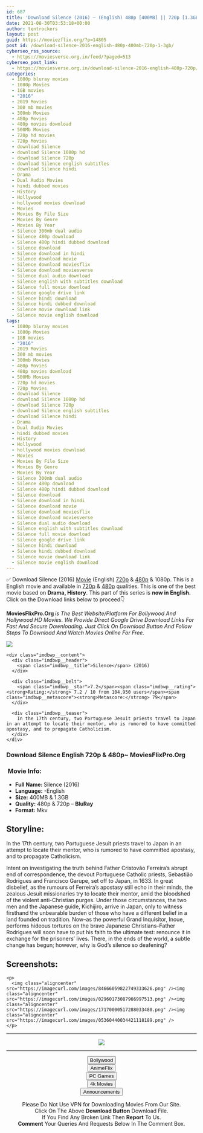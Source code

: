 ```yaml
---
id: 687
title: 'Download Silence (2016) – (English) 480p [400MB] || 720p [1.3GB]'
date: 2021-08-30T03:53:18+00:00
author: tentrockers
layout: post
guid: https://moviezflix.org/?p=14805
post id: /download-silence-2016-english-480p-400mb-720p-1-3gb/
cyberseo_rss_source:
  - https://moviesverse.org.in/feed/?paged=513
cyberseo_post_link:
  - https://moviesverse.org.in/download-silence-2016-english-480p-720p/
categories:
  - 1080p bluray movies
  - 1080p Movies
  - 1GB movies
  - "2016"
  - 2019 Movies
  - 300 mb movies
  - 300mb Movies
  - 480p Movies
  - 480p movies download
  - 500Mb Movies
  - 720p hd movies
  - 720p Movies
  - download Silence
  - download Silence 1080p hd
  - download Silence 720p
  - download Silence english subtitles
  - download Silence hindi
  - Drama
  - Dual Audio Movies
  - hindi dubbed movies
  - History
  - Hollywood
  - hollywood movies download
  - Movies
  - Movies By File Size
  - Movies By Genre
  - Movies By Year
  - Silence 300mb dual audio
  - Silence 480p download
  - Silence 480p hindi dubbed download
  - Silence download
  - Silence download in hindi
  - Silence download movie
  - Silence download moviesflix
  - Silence download moviesverse
  - Silence dual audio download
  - Silence english with subtitles download
  - Silence full movie download
  - Silence google drive link
  - Silence hindi download
  - Silence hindi dubbed download
  - Silence movie download link
  - Silence movie english download
tags:
  - 1080p bluray movies
  - 1080p Movies
  - 1GB movies
  - "2016"
  - 2019 Movies
  - 300 mb movies
  - 300mb Movies
  - 480p Movies
  - 480p movies download
  - 500Mb Movies
  - 720p hd movies
  - 720p Movies
  - download Silence
  - download Silence 1080p hd
  - download Silence 720p
  - download Silence english subtitles
  - download Silence hindi
  - Drama
  - Dual Audio Movies
  - hindi dubbed movies
  - History
  - Hollywood
  - hollywood movies download
  - Movies
  - Movies By File Size
  - Movies By Genre
  - Movies By Year
  - Silence 300mb dual audio
  - Silence 480p download
  - Silence 480p hindi dubbed download
  - Silence download
  - Silence download in hindi
  - Silence download movie
  - Silence download moviesflix
  - Silence download moviesverse
  - Silence dual audio download
  - Silence english with subtitles download
  - Silence full movie download
  - Silence google drive link
  - Silence hindi download
  - Silence hindi dubbed download
  - Silence movie download link
  - Silence movie english download
---
```

<div class="thecontent clearfix">
  <p>
    ✅ Download Silence (2016) <a href="https://moviesverse.org.in/category/movies/" data-wpel-link="internal">Movie</a> (English) <a href="https://moviesverse.org.in/720p-movies/" data-wpel-link="internal">720p</a>&nbsp;&&nbsp;<a href="https://moviesverse.org.in/480p-movies/" data-wpel-link="internal">480p</a> & 1080p. This is a English movie and available in <a href="https://moviesverse.org.in/720p-movies/" data-wpel-link="internal">720p</a>&nbsp;&&nbsp;<a href="https://moviesverse.org.in/480p-movies/" data-wpel-link="internal">480p</a> qualities. This is one of the best movie based on <strong>Drama, History</strong>. This part of this series is <strong>now in <span>English. </span></strong><span>Click on the Download links below to proceed👇</span>
  </p>
  
  <p>
    <strong><span>MoviesFlixPro.Org&nbsp;</span></strong><em>is The Best Website/Platform For Bollywood And Hollywood HD Movies. We Provide Direct Google Drive Download Links For Fast And Secure Downloading. Just Click On Download Button And Follow Steps To&nbsp;Download And Watch Movies Online For Free.</em>
  </p>
  
  <div class="imdbwp imdbwp--movie dark">
    <div class="imdbwp__thumb">
      <a class="imdbwp__link" target="_blank" title="Silence" href="https://www.imdb.com/title/tt0490215/" rel="nofollow external noopener noreferrer" data-wpel-link="external"><img class="imdbwp__img" src="https://m.media-amazon.com/images/M/MV5BMjY3OTk0NjA2NV5BMl5BanBnXkFtZTgwNTg3Mjc2MDI@._V1_SX300.jpg" /></a>
    </div>
    
    <div class="imdbwp__content">
      <div class="imdbwp__header">
        <span class="imdbwp__title">Silence</span> (2016)
      </div>
      
      <div class="imdbwp__belt">
        <span class="imdbwp__star">7.2</span><span class="imdbwp__rating"><strong>Rating:</strong> 7.2 / 10 from 104,950 users</span><span class="imdbwp__metascore"><strong>Metascore:</strong> 79</span>
      </div>
      
      <div class="imdbwp__teaser">
        In the 17th century, two Portuguese Jesuit priests travel to Japan in an attempt to locate their mentor, who is rumored to have committed apostasy, and to propagate Catholicism.
      </div>
    </div>
  </div>
  
  <h3>
    <span>Download Silence English 720p & 480p~ MoviesFlixPro.Org</span>
  </h3>
  
  <h3>
    <span>&nbsp;Movie Info:&nbsp;</span>
  </h3>
  
  <ul>
    <li>
      <strong>Full Name: </strong>Silence (2016)
    </li>
    <li>
      <strong>Language:</strong> -English
    </li>
    <li>
      <strong>Size:</strong> 400MB & 1.3GB
    </li>
    <li>
      <strong>Quality:</strong> 480p & 720p – <span><strong>BluRay</strong></span>
    </li>
    <li>
      <strong>Format:</strong>&nbsp;Mkv
    </li>
  </ul>
  
  <h2>
    <span>Storyline:</span>
  </h2>
  
  <p>
    In the 17th century, two Portuguese Jesuit priests travel to Japan in an attempt to locate their mentor, who is rumored to have committed apostasy, and to propagate Catholicism.
  </p>
  
  <div>
    Intent on investigating the truth behind Father Cristovão Ferreira’s abrupt end of correspondence, the devout Portuguese Catholic priests, Sebastião Rodrigues and Francisco Garupe, set off to Japan, in 1633. In great disbelief, as the rumours of Ferreira’s apostasy still echo in their minds, the zealous Jesuit missionaries try to locate their mentor, amid the bloodshed of the violent anti-Christian purges. Under those circumstances, the two men and the Japanese guide, Kichijiro, arrive in Japan, only to witness firsthand the unbearable burden of those who have a different belief in a land founded on tradition. Now–as the powerful Grand Inquisitor, Inoue, performs hideous tortures on the brave Japanese Christians–Father Rodrigues will soon have to put his faith to the ultimate test: renounce it in exchange for the prisoners’ lives. There, in the ends of the world, a subtle change has begun; however, why is God’s silence so deafening?
  </div>
  
  <div class="summary_text">
    <h2>
      <span>Screenshots:</span>
    </h2>
    
    <p>
      <img class="aligncenter" src="https://imagecurl.com/images/84666059822749333626.png" /><img class="aligncenter" src="https://imagecurl.com/images/02960173087966997513.png" /><img class="aligncenter" src="https://imagecurl.com/images/17170000517288033480.png" /><img class="aligncenter" src="https://imagecurl.com/images/05360440034421118189.png" />
    </p>
  </div>
</div>

<center>
  </p> 
  
  <hr />
  
  <p>
    <a href="http://gdrivepro.xyz/join.php" data-wpel-link="external" target="_blank" rel="nofollow external noopener noreferrer"><img src="https://i.imgur.com/FhMdWdW.png" /></a>
  </p>
  
  <hr />
  
  <p>
    <a href="https://dogemovies.xyz" target="_blank" data-wpel-link="external" rel="nofollow external noopener noreferrer"><button class="button button5">Bollywood</button></a><br /> <a href="https://animeflix.in" target="_blank" data-wpel-link="external" rel="nofollow external noopener noreferrer"><button class="button button5">AnimeFlix</button></a><br /> <a href="https://gamesflix.net/" target="_blank" data-wpel-link="external" rel="nofollow external noopener noreferrer"><button class="button button5">PC Games</button></a><br /> <a href="https://uhdmovies.in" target="_blank" data-wpel-link="external" rel="nofollow external noopener noreferrer"><button class="button button5">4k Movies</button></a><br /> <a href="https://moviesverse.org.in/announcements/" target="_blank" data-wpel-link="internal" rel="noopener"><button class="button button5">Announcements</button></a>
  </p>
  
  <div class="alert alert-danger">
    Please Do Not Use VPN for Downloading Movies From Our Site.
  </div>
  
  <div class="alert alert-success">
    Click On The Above <strong>Download Button</strong> Download File.
  </div>
  
  <div class="alert alert-warning">
    If You Find Any Broken Link Then <strong>Report</strong> To Us.
  </div>
  
  <div class="alert alert-info">
    <strong>Comment</strong> Your Queries And Requests Below In The Comment Box.
  </div>
  
  <p>
    </center>
  </p>